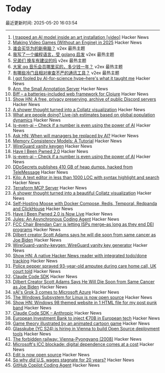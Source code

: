 # Today

最近更新时间: 2025-05-20 16:03:54

--- 
1. [I trapped an AI model inside an art installation [video]](https://www.youtube.com/watch?v=7fNYj0EXxMs) Hacker News
2. [Making Video Games (Without an Engine) in 2025](https://noelberry.ca/posts/making_games_in_2025/) Hacker News
3. [谁会买华为的新电脑？](https://www.v2ex.com/t/1132926) v2ex 最热主题
4. [我写了一个编程语言，受 golang 启发](https://www.v2ex.com/t/1132910) v2ex 最热主题
5. [兄弟们 换车有建议的吗](https://www.v2ex.com/t/1132909) v2ex 最热主题
6. [大家 qq 音乐会员哪里买的，多少钱一年？](https://www.v2ex.com/t/1132902) v2ex 最热主题
7. [有哪些冷门且相对审查不严的通讯工具？](https://www.v2ex.com/t/1132897) v2ex 最热主题
8. [I got fooled by AI-for-science hype–here's what it taught me](https://www.understandingai.org/p/i-got-fooled-by-ai-for-science-hypeheres) Hacker News
9. [Ann, the Small Annotation Server](https://mccd.space/posts/design-pitch-ann/) Hacker News
10. [Biff – a batteries-included web framework for Clojure](https://biffweb.com) Hacker News
11. [Show HN: A free, privacy preserving, archive of public Discord servers](https://searchcord.io) Hacker News
12. [A shower thought turned into a Collatz visualization](https://abstractnonsense.com/collatz/) Hacker News
13. [What are people doing? Live-ish estimates based on global population dynamics](https://humans.maxcomperatore.com/) Hacker News
14. [Is-even-ai – Check if a number is even using the power of AI](https://www.npmjs.com/package/is-even-ai) Hacker News
15. [Ask HN: When will managers be replaced by AI?](https://news.ycombinator.com/item?id=44037195) Hacker News
16. [Memory Consistency Models: A Tutorial](https://jamesbornholt.com/blog/memory-models/) Hacker News
17. [WireGuard vanity keygen](https://github.com/axllent/wireguard-vanity-keygen) Hacker News
18. [Have I Been Pwned 2.0](https://www.troyhunt.com/have-i-been-pwned-2-0-is-now-live/) Hacker News
19. [is-even-ai – Check if a number is even using the power of AI](https://www.npmjs.com/package/is-even-ai) Hacker News
20. [DDoSecrets publishes 410 GB of heap dumps, hacked from TeleMessage](https://micahflee.com/ddosecrets-publishes-410-gb-of-heap-dumps-hacked-from-telemessages-archive-server/) Hacker News
21. [Kilo: A text editor in less than 1000 LOC with syntax highlight and search](https://github.com/antirez/kilo) Hacker News
22. [Terraform MCP Server](https://github.com/hashicorp/terraform-mcp-server) Hacker News
23. [A shower thought turned into a beautiful Collatz visualization](https://abstractnonsense.com/collatz/) Hacker News
24. [Self-Hosting Moose with Docker Compose, Redis, Temporal, Redpanda and ClickHouse](https://docs.fiveonefour.com/moose/deploying/self-hosting/deploying-with-docker-compose) Hacker News
25. [Have I Been Pwned 2.0 is Now Live](https://www.troyhunt.com/have-i-been-pwned-2-0-is-now-live/) Hacker News
26. [Jules: An Asynchronous Coding Agent](https://jules.google/) Hacker News
27. [FCC Chair Brendan Carr is letting ISPs merge–as long as they end DEI programs](https://arstechnica.com/tech-policy/2025/05/fcc-chair-brendan-carr-is-letting-isps-merge-as-long-as-they-end-dei-programs/) Hacker News
28. [Dilbert creator Scott Adams says he will die soon from same cancer as Joe Biden](https://www.thewrap.com/dilbert-scott-adams-prostate-cancer-biden/) Hacker News
29. [WireGuard-vanity-keygen: WireGuard vanity key generator](https://github.com/axllent/wireguard-vanity-keygen) Hacker News
30. [Show HN: A native Hacker News reader with integrated todo/done tracking](https://github.com/haojiang99/hacker_news_reader) Hacker News
31. [Police pepper sprayed 93-year-old amputee during care home call, UK court told](https://www.rte.ie/news/uk/2025/0519/1513775-elderly-amputee-pepper-sprayed/) Hacker News
32. [Claude Code SDK](https://docs.anthropic.com/en/docs/claude-code/sdk) Hacker News
33. [Dilbert Creator Scott Adams Says He Will Die Soon from Same Cancer as Joe Biden](https://www.thewrap.com/dilbert-scott-adams-prostate-cancer-biden/) Hacker News
34. [xAI's Grok 3 comes to Microsoft Azure](https://techcrunch.com/2025/05/19/xais-grok-3-comes-to-microsoft-azure/) Hacker News
35. [The Windows Subsystem for Linux is now open source](https://blogs.windows.com/windowsdeveloper/2025/05/19/the-windows-subsystem-for-linux-is-now-open-source/) Hacker News
36. [Show HN: Windows 98 themed website in 1 HTML file for my post punk band](https://corp.band) Hacker News
37. [Claude Code SDK – Anthropic](https://docs.anthropic.com/en/docs/claude-code/sdk) Hacker News
38. [European Investment Bank to inject €70B in European tech](https://ioplus.nl/en/posts/european-investment-bank-to-inject-70-billion-in-european-tech) Hacker News
39. [Game theory illustrated by an animated cartoon game](https://ncase.me/trust/) Hacker News
40. [Glasskube (YC S24) is hiring in Vienna to build Open Source deployment tools](https://www.ycombinator.com/companies/glasskube/jobs/wjB77iZ-founding-engineer-go-typescript-kubernetes-docker) Hacker News
41. [The forbidden railway: Vienna-Pyongyang (2008)](http://vienna-pyongyang.blogspot.com/2008/04/how-everything-began.html) Hacker News
42. [Microsoft's ICC blockade: digital dependence comes at a cost](https://www.techzine.eu/news/privacy-compliance/131536/microsofts-icc-blockade-digital-dependence-comes-at-a-cost/) Hacker News
43. [Edit is now open source](https://devblogs.microsoft.com/commandline/edit-is-now-open-source/) Hacker News
44. [So why *did* U.S. wages stagnate for 20 years?](https://www.noahpinion.blog/p/so-why-did-us-wages-stagnate-for) Hacker News
45. [GitHub Copilot Coding Agent](https://github.blog/changelog/2025-05-19-github-copilot-coding-agent-in-public-preview/) Hacker News
